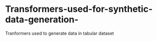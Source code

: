 # Transformers-used-for-synthetic-data-generation-
Tranformers used to generate data in tabular dataset 
